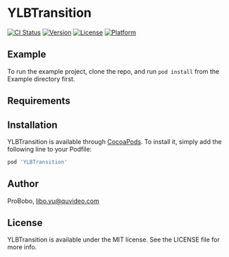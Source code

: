 # YLBTransition

[![CI Status](https://img.shields.io/travis/ProBobo/YLBTransition.svg?style=flat)](https://travis-ci.org/ProBobo/YLBTransition)
[![Version](https://img.shields.io/cocoapods/v/YLBTransition.svg?style=flat)](https://cocoapods.org/pods/YLBTransition)
[![License](https://img.shields.io/cocoapods/l/YLBTransition.svg?style=flat)](https://cocoapods.org/pods/YLBTransition)
[![Platform](https://img.shields.io/cocoapods/p/YLBTransition.svg?style=flat)](https://cocoapods.org/pods/YLBTransition)

## Example

To run the example project, clone the repo, and run `pod install` from the Example directory first.

## Requirements

## Installation

YLBTransition is available through [CocoaPods](https://cocoapods.org). To install
it, simply add the following line to your Podfile:

```ruby
pod 'YLBTransition'
```

## Author

ProBobo, libo.yu@quvideo.com

## License

YLBTransition is available under the MIT license. See the LICENSE file for more info.
